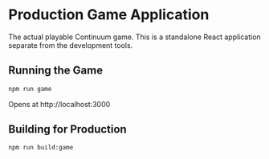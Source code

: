 # Production Game Application

The actual playable Continuum game. This is a standalone React application separate from the development tools.

## Running the Game

```bash
npm run game
```

Opens at http://localhost:3000

## Building for Production

```bash
npm run build:game
```

